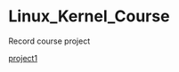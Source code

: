 # Linux_Kernel_Course
Record course project

[project1](https://hackmd.io/aALjoKxIQ6qoVdGnp_S6Sw?fbclid=IwAR3Bp-qFuQc8k3XG4ChFjWDAOSagbn7sWtMaRWCagSBlqQIMqfOg7iI9c8w)
